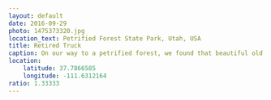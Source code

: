 ```yaml
---
layout: default
date: 2016-09-29
photo: 1475373320.jpg
location_text: Petrified Forest State Park, Utah, USA
title: Retired Truck
caption: On our way to a petrified forest, we found that beautiful old food truck. We actually got lost at some point and then found that treasure.
location:
    latitude: 37.7866585
    longitude: -111.6312164
ratio: 1.33333
---
```

